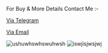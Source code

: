 For Buy & More Details Contact Me :-

[Via Telegram](https://t.me/uncodeboss)

[Via Email](uncodeboss@gmail.com)

![ushuwhswhswuhwsh](https://user-images.githubusercontent.com/106165997/197819877-cfffa60e-1f36-491a-966a-b14134a58eee.jpg)
![iswjisjwsjwj](https://user-images.githubusercontent.com/106165997/197819883-7a26205a-2f0a-4934-9dbe-1e2a17374248.png)


